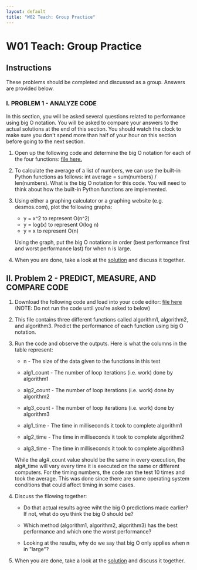 ```yaml
---
layout: default
title: "W02 Teach: Group Practice"
---
```


# W01 Teach: Group Practice

## Instructions

 These problems should be completed and discussed as a group. Answers are provided below.

### I. PROBLEM 1 - ANALYZE CODE

In this section, you will be asked several questions related to performance using big O notation. You will be asked to compare your answers to the actual solutions at the end of this section. You should watch the clock to make sure you don't spend more than half of your hour on this section before going to the next section.

  1. Open up the following code and determine the big O notation for each of the four functions: [file here.]()
   
  2. To calculate the average of a list of numbers, we can use the built-in Python functions as follows: int average = sum(numbers) / len(numbers). What is the big O notation for this code. You will need to think about how the built-in Python functions are implemented.
   
  3. Using either a graphing calculator or a graphing website (e.g. desmos.com), plot the following graphs:
     * y = x^2 to represent O(n^2)
      * y = log(x) to represent O(log n)
       * y = x to represent O(n)
  
      Using the graph, put the big O notations in order (best performance first and worst performance last) for when n is large.

  4. When you are done, take a look at the [solution]() and discuss it together.

## II. Problem 2 - PREDICT, MEASURE, AND COMPARE CODE

  1. Download the following code and load into your code editor: [file here]() (NOTE: Do not run the code until you're asked to below)
   
  2. This file contains three different functions called algorithm1, algorithm2, and algorithm3. Predict the performance of each function using big O notation.
   
  3. Run the code and observe the outputs. Here is what the columns in the table represent:
   
      * n - The size of the data given to the functions in this test
   
      * alg1_count - The number of loop iterations (i.e. work) done by algorithm1
       
      * alg2_count - The number of loop iterations (i.e. work) done by algorithm2
       
      * alg3_count - The number of loop iterations (i.e. work) done by algorithm3
       
      * alg1_time - The time in milliseconds it took to complete algorithm1
     
      * alg2_time - The time in milliseconds it took to complete algorithm2
       
      * alg3_time - The time in milliseconds it took to complete algorithm3
      
     While the alg#_count value should be the same in every execution, the alg#_time will vary every time it is executed on the same or different computers. For the timing numbers, the code ran the test 10 times and took the average. This was done since there are some operating system conditions that could affect timing in some cases.

  4. Discuss the fllowing together: 
      
      * Do that actual results agree wiht the big O predictions made earlier? If not, what do oyu think the big O should be?
     
      * Which method (algorithm1, algorithm2, algorithm3) has the best performance and which one the worst performance?
       
      * Looking at the results, why do we say that big O only applies when n in "large"?
       
  5. When you are done, take a look at the [solution]() and discuss it together.  


